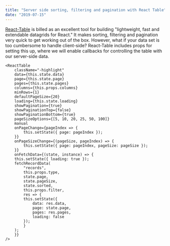 ```yaml
---
title: "Server side sorting, filtering and pagination with React Table"
date: "2019-07-15"
---
```


[React-Table](https://github.com/tannerlinsley/react-table) is billed as an excellent tool for building "lightweight, fast and extendable datagrids for React." It makes sorting, filtering and pagination very quick to get working out of the box. However, what if your data set is too cumbersome to handle client-side? React-Table includes props for setting this up, where we will enable callbacks for controlling the table with our server-side data.

    <ReactTable
        className="-highlight"
        data={this.state.data}
        page={this.state.page}
        pages={this.state.pages}
        columns={this.props.columns}
        minRows={1}
        defaultPageSize={20}
        loading={this.state.loading}
        showPagination={true}
        showPaginationTop={false}
        showPaginationBottom={true}
        pageSizeOptions={[5, 10, 20, 25, 50, 100]}
        manual
        onPageChange={pageIndex => {
            this.setState({ page: pageIndex });
        }}
        onPageSizeChange={(pageSize, pageIndex) => {
            this.setState({ page: pageIndex, pageSize: pageSize });
        }}
        onFetchData={(state, instance) => {
        this.setState({ loading: true });
        fetchRecordData(
            "records",
            this.props.type,
            state.page,
            state.pageSize,
            state.sorted,
            this.props.filter,
            res => {
            this.setState({
                data: res.data,
                page: state.page,
                pages: res.pages,
                loading: false
            });
            }
        );
        }}
    />